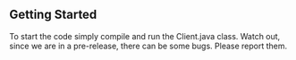 ## Getting Started

To start the code simply compile and run the Client.java class.
Watch out, since we are in a pre-release, there can be some bugs. Please report them.
